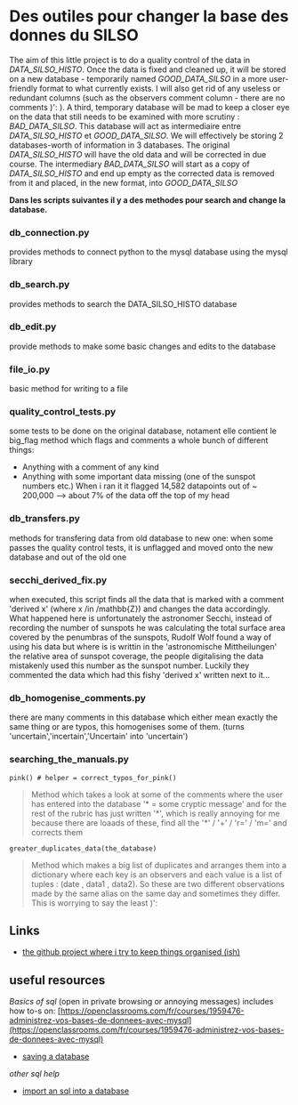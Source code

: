 # Des outiles pour changer la base des donnes du SILSO

The aim of this little project is to do a quality control of the data in *DATA_SILSO_HISTO*. Once the data is fixed and cleaned up, it will be stored on a new database - temporarily named *GOOD_DATA_SILSO* in a more user-friendly format to what currently exists. I will also get rid of any useless or redundant columns (such as the observers comment column - there are no comments )': ). A third, temporary database will be mad to keep a closer eye on the data that still needs to be examined with more scrutiny : *BAD_DATA_SILSO*. This database will act as intermediaire entre *DATA_SILSO_HISTO* et *GOOD_DATA_SILSO*. We will effectively be storing 2 databases-worth of information in 3 databases. The original *DATA_SILSO_HISTO* will have the old data and will be corrected in due course. The intermediary *BAD_DATA_SILSO* will start as a copy of *DATA_SILSO_HISTO* and end up empty as the corrected data is removed from it and placed, in the new format, into *GOOD_DATA_SILSO*

**Dans les scripts suivantes il y a des methodes pour search and change la database.**

### db_connection.py
provides methods to connect python to the mysql database using the mysql library

### db_search.py
provides methods to search the DATA_SILSO_HISTO database

### db_edit.py
provide methods to make some basic changes and edits to the database

### file_io.py
basic method for writing to a file


### quality_control_tests.py
some tests to be done on the original database, notament elle contient le big_flag method which flags and comments a whole bunch of different things: 
* Anything with a comment of any kind
* Anything with some important data missing (one of the sunspot numbers etc.)
When i ran it it flagged 14,582 datapoints out of ~ 200,000 --> about 7% of the data off the top of my head


### db_transfers.py
methods for transfering data from old database to new one:
when some passes the quality control tests, it is unflagged and moved onto the new database and out of the old one

### secchi_derived_fix.py
when executed, this script finds all the data that is marked with a comment 'derived x' (where x /in /mathbb{Z}) and changes the data accordingly. What happened here is unfortunately the astronomer Secchi, instead of recording the number of sunspots he was calculating the total surface area covered by the penumbras of the sunspots, Rudolf Wolf found a way of using his data but where is is writtin in the 'astronomische Mittheilungen' the relative area of sunspot coverage, the people digitalising the data mistakenly used this number as the sunspot number. Luckily they commented the data which had this fishy 'derived x' written next to it...

### db_homogenise_comments.py
there are many comments in this database which either mean exactly the same thing or are typos, this homogenises some of them. (turns 'uncertain','incertain','Uncertain' into 'uncertain')

### searching_the_manuals.py
    pink() # helper = correct_typos_for_pink()
> Method which takes a look at some of the comments where the user has entered into the database '* = some cryptic message' and for the rest of the rubric has just written '\*', which is really annoying for me because there are loaads of these, find all the '\*' / '+' / 'r=' / 'm=' and corrects them

    greater_duplicates_data(the_database)
> Method which makes a big list of duplicates and arranges them into a dictionary where each key is an observers and each value is a list of tuples : (date , data1 , data2). So these are two different observations made by the same alias on the same day and sometimes they differ. This is worrying to say the least )': 

## Links
* [the github project where i try to keep things organised (ish)](https://github.com/users/dcxSt/projects/2?fullscreen=true)

## useful resources
*Basics of sql* (open in private browsing or annoying messages) includes how to-s on: [https://openclassrooms.com/fr/courses/1959476-administrez-vos-bases-de-donnees-avec-mysql](https://openclassrooms.com/fr/courses/1959476-administrez-vos-bases-de-donnees-avec-mysql)
* [saving a database](https://openclassrooms.com/fr/courses/1959476-administrez-vos-bases-de-donnees-avec-mysql/1961762-supprimez-et-modifiez-des-donnees)

*other sql help*
* [import an sql into a database](https://stackoverflow.com/questions/17666249/how-to-import-an-sql-file-using-the-command-line-in-mysql#17666279)
